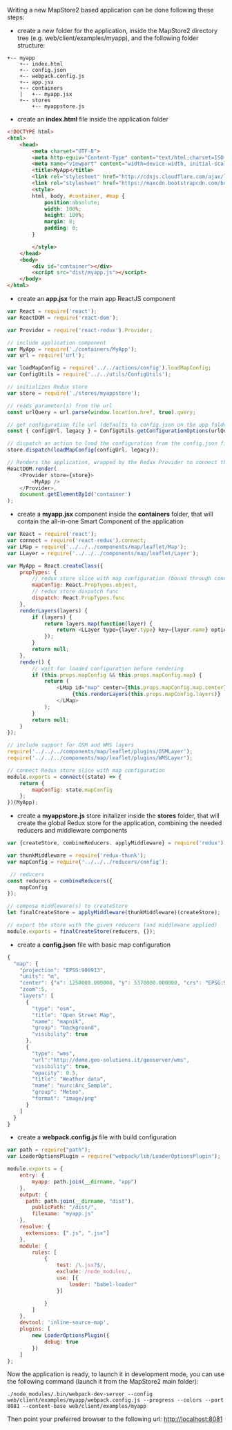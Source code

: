 Writing a new MapStore2 based application can be done following these steps:
 * create a new folder for the application, inside the MapStore2 directory tree (e.g. web/client/examples/myapp), and the following folder structure:

```
+-- myapp
    +-- index.html
    +-- config.json
    +-- webpack.config.js
    +-- app.jsx
    +-- containers
    |   +-- myapp.jsx
    +-- stores
        +-- myappstore.js
```
 * create an **index.html** file inside the application folder

```html
<!DOCTYPE html>
<html>
    <head>
        <meta charset="UTF-8">
        <meta http-equiv="Content-Type" content="text/html;charset=ISO-8859-1">
        <meta name="viewport" content="width=device-width, initial-scale=1">
        <title>MyApp</title>
        <link rel="stylesheet" href="http://cdnjs.cloudflare.com/ajax/libs/leaflet/0.7.3/leaflet.css" />
        <link rel="stylesheet" href="https://maxcdn.bootstrapcdn.com/bootstrap/3.3.5/css/bootstrap.min.css">
        <style>
        html, body, #container, #map {
            position:absolute;
            width: 100%;
            height: 100%;
            margin: 0;
            padding: 0;
        }

        </style>
    </head>
    <body>
        <div id="container"></div>
        <script src="dist/myapp.js"></script>
    </body>
</html>
```
 * create an **app.jsx** for the main app ReactJS component

```javascript
var React = require('react');
var ReactDOM = require('react-dom');

var Provider = require('react-redux').Provider;

// include application component
var MyApp = require('./containers/MyApp');
var url = require('url');

var loadMapConfig = require('../../actions/config').loadMapConfig;
var ConfigUtils = require('../../utils/ConfigUtils');

// initializes Redux store
var store = require('./stores/myappstore');

// reads parameter(s) from the url
const urlQuery = url.parse(window.location.href, true).query;

// get configuration file url (defaults to config.json on the app folder)
const { configUrl, legacy } = ConfigUtils.getConfigurationOptions(urlQuery, 'config', 'json');

// dispatch an action to load the configuration from the config.json file
store.dispatch(loadMapConfig(configUrl, legacy));

// Renders the application, wrapped by the Redux Provider to connect the store to components
ReactDOM.render(
    <Provider store={store}>
        <MyApp />
    </Provider>,
    document.getElementById('container')
);
```
 * create a **myapp.jsx** component inside the **containers** folder, that will contain the all-in-one Smart Component of the application

```javascript
var React = require('react');
var connect = require('react-redux').connect;
var LMap = require('../../../components/map/leaflet/Map');
var LLayer = require('../../../components/map/leaflet/Layer');

var MyApp = React.createClass({
    propTypes: {
        // redux store slice with map configuration (bound through connect to store at the end of the file)
        mapConfig: React.PropTypes.object,
        // redux store dispatch func
        dispatch: React.PropTypes.func
    },
    renderLayers(layers) {
        if (layers) {
            return layers.map(function(layer) {
                return <LLayer type={layer.type} key={layer.name} options={layer} />;
            });
        }
        return null;
    },
    render() {
        // wait for loaded configuration before rendering
        if (this.props.mapConfig && this.props.mapConfig.map) {
            return (
                <LMap id="map" center={this.props.mapConfig.map.center} zoom={this.props.mapConfig.map.zoom}>
                     {this.renderLayers(this.props.mapConfig.layers)}
                </LMap>
            );
        }
        return null;
    }
});

// include support for OSM and WMS layers
require('../../../components/map/leaflet/plugins/OSMLayer');
require('../../../components/map/leaflet/plugins/WMSLayer');

// connect Redux store slice with map configuration
module.exports = connect((state) => {
    return {
        mapConfig: state.mapConfig
    };
})(MyApp);
```

 * create a **myappstore.js** store initalizer inside the **stores** folder, that will create the global Redux store for the application, combining the needed reducers and middleware components

```javascript
var {createStore, combineReducers, applyMiddleware} = require('redux');

var thunkMiddleware = require('redux-thunk');
var mapConfig = require('../../../reducers/config');

 // reducers
const reducers = combineReducers({
    mapConfig
});

// compose middleware(s) to createStore
let finalCreateStore = applyMiddleware(thunkMiddleware)(createStore);

// export the store with the given reducers (and middleware applied)
module.exports = finalCreateStore(reducers, {});
```

 * create a **config.json** file with basic map configuration

```javascript
{
  "map": {
    "projection": "EPSG:900913",
    "units": "m",
    "center": {"x": 1250000.000000, "y": 5370000.000000, "crs": "EPSG:900913"},
    "zoom":5,
    "layers": [
      {
        "type": "osm",
        "title": "Open Street Map",
        "name": "mapnik",
        "group": "background",
        "visibility": true
      },
      {
        "type": "wms",
        "url":"http://demo.geo-solutions.it/geoserver/wms",
        "visibility": true,
        "opacity": 0.5,
        "title": "Weather data",
        "name": "nurc:Arc_Sample",
        "group": "Meteo",
        "format": "image/png"
      }
    ]
  }
}
```

* create a **webpack.config.js** file with build configuration

```javascript
var path = require("path");
var LoaderOptionsPlugin = require("webpack/lib/LoaderOptionsPlugin");

module.exports = {
    entry: {
        myapp: path.join(__dirname, "app")
    },
    output: {
      path: path.join(__dirname, "dist"),
        publicPath: "/dist/",
        filename: "myapp.js"
    },
    resolve: {
      extensions: [".js", ".jsx"]
    },
    module: {
        rules: [
            {
                test: /\.jsx?$/,
                exclude: /node_modules/,
                use: [{
                    loader: "babel-loader"
                }]

            }
        ]
    },
    devtool: 'inline-source-map',
    plugins: [
        new LoaderOptionsPlugin({
            debug: true
        })
    ]
};


```

Now the application is ready, to launch it in development mode, you can use the following command (launch it from the MapStore2 main folder):

```
./node_modules/.bin/webpack-dev-server --config web/client/examples/myapp/webpack.config.js --progress --colors --port 8081 --content-base web/client/examples/myapp
```

Then point your preferred browser to the following url: [http://localhost:8081](http://localhost:8081)
